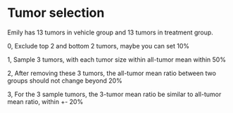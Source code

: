# Tumor selection

Emily has 13 tumors in vehicle group and 13 tumors in treatment group.

0, Exclude top 2 and bottom 2 tumors, maybe you can set 10%

1, Sample 3 tumors, with each tumor size within all-tumor mean within 50%

2, After removing these 3 tumors, the all-tumor mean ratio between two groups should not change beyond 20%

3, For the 3 sample tumors, the 3-tumor mean ratio be similar to all-tumor mean ratio, within +- 20%
